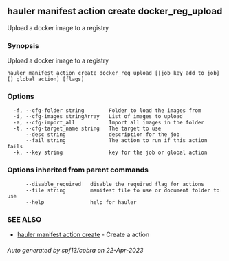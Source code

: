 ## hauler manifest action create docker_reg_upload

Upload a docker image to a registry

### Synopsis

Upload a docker image to a registry

```
hauler manifest action create docker_reg_upload [[job_key add to job][] global action] [flags]
```

### Options

```
  -f, --cfg-folder string        Folder to load the images from
  -i, --cfg-images stringArray   List of images to upload
  -a, --cfg-import_all           Import all images in the folder
  -t, --cfg-target_name string   The target to use
      --desc string              description for the job
      --fail string              The action to run if this action fails
  -k, --key string               key for the job or global action
```

### Options inherited from parent commands

```
      --disable_required   disable the required flag for actions
      --file string        manifest file to use or document folder to use
      --help               help for hauler
```

### SEE ALSO

* [hauler manifest action create](hauler_manifest_action_create.md)	 - Create a action

###### Auto generated by spf13/cobra on 22-Apr-2023
